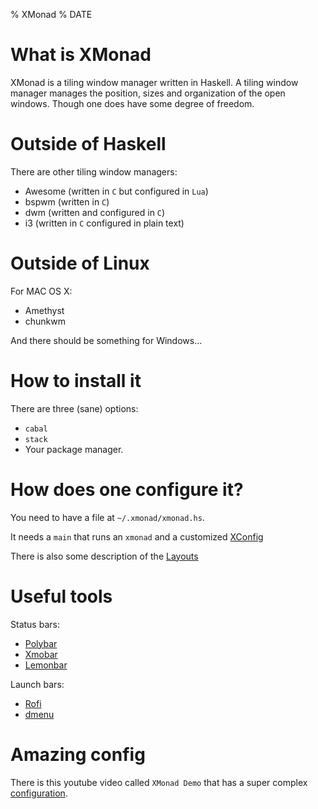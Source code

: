 % XMonad
% DATE

# What is XMonad

XMonad is a tiling window manager written in Haskell.
A tiling window manager manages the position, sizes and organization of the open windows. Though one does have some degree of freedom.

# Outside of Haskell

There are other tiling window managers:

* Awesome (written in `C` but configured in `Lua`)
* bspwm (written in `C`)
* dwm (written and configured in `C`)
* i3 (written in `C` configured in plain text)

# Outside of Linux

For MAC OS X:

* Amethyst
* chunkwm

And there should be something for Windows...

# How to install it

There are three (sane) options:

* `cabal`
* `stack`
* Your package manager.

# How does one configure it?

You need to have a file at `~/.xmonad/xmonad.hs`.

It needs a `main` that runs an `xmonad` and a customized [XConfig](https://hackage.haskell.org/package/xmonad-0.13/docs/XMonad-Core.html#t:XConfig)

There is also some description of the [Layouts](https://github.com/xmonad/xmonad/wiki/Layouts)


# Useful tools

Status bars:

* [Polybar](https://github.com/jaagr/polybar)
* [Xmobar](https://github.com/jaor/xmobar)
* [Lemonbar](https://github.com/LemonBoy/bar)

Launch bars:

* [Rofi](https://github.com/DaveDavenport/rofi)
* [dmenu](https://tools.suckless.org/dmenu/)

# Amazing config

There is this youtube video called `XMonad Demo` that has a super complex [configuration](https://github.com/altercation/dotfiles-tilingwm/blob/c9c6684381215a865116523868790eeae7e4fd2f/.xmonad/xmonad.hs).
